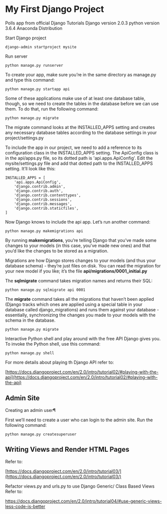 # My First Django Project

Polls app from official Django Tutorials
Django version 2.0.3
python version 3.6.4 Anaconda Distribution

Start Django project

``django-admin startproject mysite``

Run server

``python manage.py runserver``

To create your app, make sure you’re in the same directory as manage.py and type this command:

``python manage.py startapp api``

Some of these applications make use of at least one database table, though, so we need to create the tables in the database before we can use them. To do that, run the following command:

``python manage.py migrate``

The migrate command looks at the INSTALLED_APPS setting and creates any necessary database tables according to the database settings in your project/settings.py

To include the app in our project, we need to add a reference to its configuration class in the INSTALLED_APPS setting. The ApiConfig class is in the api/apps.py file, so its dotted path is 'api.apps.ApiConfig'. Edit the mysite/settings.py file and add that dotted path to the INSTALLED_APPS setting. It’ll look like this:

    INSTALLED_APPS = [
        'api.apps.ApiConfig',
        'django.contrib.admin',
        'django.contrib.auth',
        'django.contrib.contenttypes',
        'django.contrib.sessions',
        'django.contrib.messages',
        'django.contrib.staticfiles',
    ]

Now Django knows to include the api app. Let’s run another command:

``python manage.py makemigrations api``

By running **makemigrations**, you’re telling Django that you’ve made some changes to your models (in this case, you’ve made new ones) and that you’d like the changes to be stored as a migration.

Migrations are how Django stores changes to your models (and thus your database schema) - they’re just files on disk. You can read the migration for your new model if you like; it’s the file **api/migrations/0001_initial.py**

 The **sqlmigrate** command takes migration names and returns their SQL:

``python manage.py sqlmigrate api 0001``

The **migrate** command takes all the migrations that haven’t been applied (Django tracks which ones are applied using a special table in your database called django_migrations) and runs them against your database - essentially, synchronizing the changes you made to your models with the schema in the database.

``python manage.py migrate``

Interactive Python shell and play around with the free API Django gives you. To invoke the Python shell, use this command:

``python manage.py shell``

For more details about playing th Django API refer to:

[https://docs.djangoproject.com/en/2.0/intro/tutorial02/#playing-with-the-api](https://docs.djangoproject.com/en/2.0/intro/tutorial02/#playing-with-the-api)

## Admin Site

Creating an admin user¶

First we’ll need to create a user who can login to the admin site. Run the following command:

``python manage.py createsuperuser``

## Writing Views and Render HTML Pages

Refer to:

[https://docs.djangoproject.com/en/2.0/intro/tutorial03/](https://docs.djangoproject.com/en/2.0/intro/tutorial03/)

Refactor views.py and urls.py to use Django Generic/ Class Based Views
Refer to:

<https://docs.djangoproject.com/en/2.0/intro/tutorial04/#use-generic-views-less-code-is-better>
